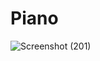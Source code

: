 # Piano
![Screenshot (201)](https://user-images.githubusercontent.com/100773023/202955966-3e8361d6-23d7-4e62-9334-44e1e0661019.png)

